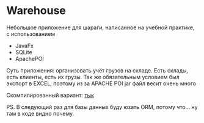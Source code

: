 # Warehouse
Небольшое приложение для шараги, написанное на учебной практике, с использованием
* JavaFx
* SQLite
* ApachePOI

Суть приложения: организовать учёт грузов на складе. Есть склады, есть клиенты, есть их грузы. 
Так же обязательным условием был экспорт в EXCEL, поэтому из за APACHE POI jar файл весит очень много

Скомпилированный вариант: [тык](https://github.com/Spliterash/WarehouseManager/releases/tag/1.0)

PS. В следующий раз для базы данных буду юзать ORM, потому что... ну там в коде видно почему.
